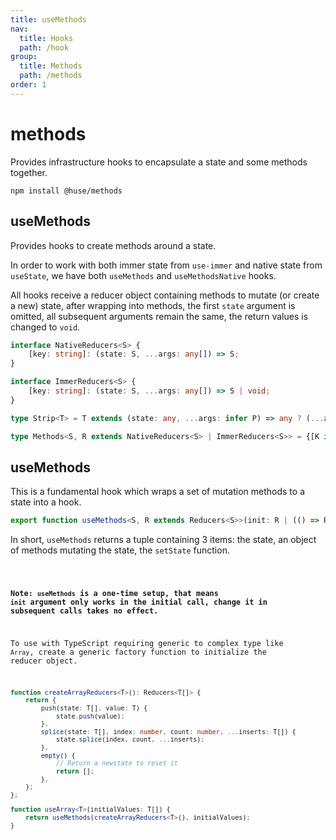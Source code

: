 ```yaml
---
title: useMethods
nav:
  title: Hooks
  path: /hook
group:
  title: Methods
  path: /methods
order: 1
---
```


# methods

Provides infrastructure hooks to encapsulate a state and some methods together.

```shell
npm install @huse/methods
```

## useMethods

Provides hooks to create methods around a state.

In order to work with both immer state from `use-immer` and native state from `useState`, we have both `useMethods` and `useMethodsNative` hooks.

All hooks receive a reducer object containing methods to mutate (or create a new) state, after wrapping into methods,
the first `state` argument is omitted, all subsequent arguments remain the same, the return values is changed to `void`.

```typescript
interface NativeReducers<S> {
    [key: string]: (state: S, ...args: any[]) => S;
}

interface ImmerReducers<S> {
    [key: string]: (state: S, ...args: any[]) => S | void;
}

type Strip<T> = T extends (state: any, ...args: infer P) => any ? (...args: P) => void : never;

type Methods<S, R extends NativeReducers<S> | ImmerReducers<S>> = {[K in keyof R]: Strip<R[K]>};
```

## useMethods

This is a fundamental hook which wraps a set of mutation methods to a state into a hook.

```typescript
export function useMethods<S, R extends Reducers<S>>(init: R | (() => R), initialState: S | (() => S)): [S, Methods<S, R>, SetImmerState<S>]
```

In short, `useMethods` returns a tuple containing 3 items: the state, an object of methods mutating the state, the `setState` function.

<code src="./demo/useMethods.tsx">

**Note: `useMethods` is a one-time setup, that means `init` argument only works in the initial call,
change it in subsequent calls takes no effect.**

To use with TypeScript requiring generic to complex type like `Array`, create a generic factory function to initialize the reducer object.

```typescript
function createArrayReducers<T>(): Reducers<T[]> {
    return {
        push(state: T[], value: T) {
            state.push(value);
        },
        splice(state: T[], index: number, count: number, ...inserts: T[]) {
            state.splice(index, count, ...inserts);
        },
        empty() {
            // Return a newstate to reset it
            return [];
        },
    };
};

function useArray<T>(initialValues: T[]) {
    return useMethods(createArrayReducers<T>(), initialValues);
}
```
